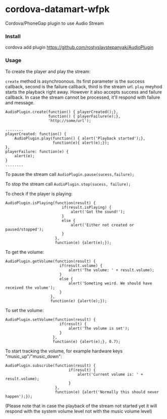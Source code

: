 # cordova-datamart-wfpk
Cordova/PhoneGap plugin to use Audio Stream



### Install
cordova add plugin https://github.com/rostyslavstepanyak/AudioPlugin


### Usage
To create the player and play the stream:

````create```` method is asynchroonous. Its first parameter is the success callback, second is the failure callback, third is the stream url.
````play```` meyhod starts the playback right away. However it also accepts success and failure callback. In case the stream cannot be processed, it'll respond with failure and message.


````
AudioPlugin.create(function() { playerCreated();},
                   function() { playerFailure(e);},
                   'http://some/url');

........
playerCreated: function() {
    AudioPlugin.play(function() { alert('Playback started');},
                     function(e){ alert(e);});
},
playerFailure: function(e) {
    alert(e);
}
........

````

To pause the stream call ````AudioPlugin.pause(sucess,failure);````

To stop the stream call ````AudioPlugin.stop(sucess, failure);````

To check if the player is playing:

````
AudioPlugin.isPlaying(function(result) {
                         if(result.isPlaying) {
                             alert('Got the sound!');
                         }
                         else {
                             alert('Either not created or paused/stopped');
                         }
                      }, 
                      function(e) {alert(e);});

````

To get the volume:

````
AudioPlugin.getVolume(function(result) {
                        if(result.volume) {
                            alert('The volume: ' + result.volume);
                        }
                        else {
                            alert('Someting weird. We should have received the volume');
                        }
                    }, 
                    function(e) {alert(e);});

````


To set the volume:

````
AudioPlugin.setVolume(function(result) {
                        if(result) {
                            alert('The volume is set');
                        }
                     }, 
                     function(e) {alert(e);}, 0.7);

````

To start tracking the volume, for example hardware keys "music_up"/"music_down":

````
AudioPlugin.subscribe(function(result) {
                            if(result) {
                                alert('Current volume is: ' + result.volume);
                            }
                      }, 
                      function(e) {alert('Normally this should never happen');});
````
(Please note that in case the playback of the stream not started yet it will respond with the system volume level not with the music volume level)








